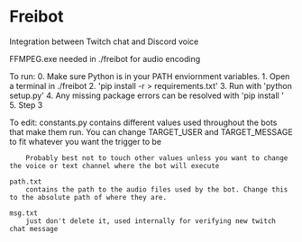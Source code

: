 # Freibot

Integration between Twitch chat and Discord voice

FFMPEG.exe needed in ./freibot for audio encoding

To run:
    0. Make sure Python is in your PATH enviornment variables. 
    1. Open a terminal in ./freibot
    2. 'pip install -r > requirements.txt'
    3. Run with 'python setup.py'
    4. Any missing package errors can be resolved with 'pip install <package>'  
    5. Step 3

To edit: 
    constants.py 
        contains different values used throughout the bots that make them run. 
        You can change TARGET_USER and TARGET_MESSAGE to fit whatever you want the trigger to be

        Probably best not to touch other values unless you want to change the voice or text channel where the bot will execute

    path.txt
        contains the path to the audio files used by the bot. Change this to the absolute path of where they are.

    msg.txt
        just don't delete it, used internally for verifying new twitch chat message
